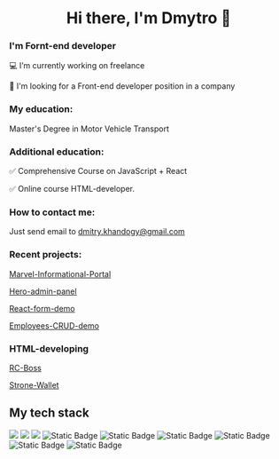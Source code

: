 <h1 align="center"><span>Hi there, I'm Dmytro </span> 👋</h1>

### I'm Fornt-end developer

:computer: I’m currently working on freelance

:mag_right: I'm looking for a Front-end developer position in a company


### My education: 
Master's Degree in Motor Vehicle Transport


### Additional education:
:white_check_mark: Comprehensive Course on JavaScript + React

:white_check_mark: Online course HTML-developer.
<br/>

### How to contact me: 
Just send email to [dmitry.khandogy@gmail.com](mailto:dmitry.khandogy@gmail.com)


### Recent projects:
[Marvel-Informational-Portal](https://github.com/Khandohii/Marvel-Informational-Portal)

[Hero-admin-panel](https://github.com/Khandohii/hero-admin-panel)

[React-form-demo](https://github.com/Khandohii/react-form-demo)

[Employees-CRUD-demo](https://github.com/Khandohii/employees-CRUD-demo)


### HTML-developing
[RC-Boss](https://github.com/Khandohii/RC-Boss)

[Strone-Wallet](https://github.com/Khandohii/Strone-Wallet)


## My tech stack
![](https://img.shields.io/badge/HTML-E34F26?style=for-the-badge&logo=html5&logoColor=white)
![](https://img.shields.io/badge/CSS-1572B6?style=for-the-badge&logo=css3&logoColor=white)
![](https://img.shields.io/badge/JavaScript-F7DF1E?style=for-the-badge&logo=javascript&logoColor=black)
![Static Badge](https://img.shields.io/badge/React-61DAFB?style=for-the-badge&logo=react&logoColor=black)
![Static Badge](https://img.shields.io/badge/Redux-764ABC?style=for-the-badge&logo=redux)
![Static Badge](https://img.shields.io/badge/jQuery-0769AD?style=for-the-badge&logo=jquery)
![Static Badge](https://img.shields.io/badge/git-F05032?style=for-the-badge&logo=git&logoColor=white)
![Static Badge](https://img.shields.io/badge/PHP-777BB4?style=for-the-badge&logo=php&logoColor=white)
![Static Badge](https://img.shields.io/badge/WordPress-21759B?style=for-the-badge&logo=wordpress)

